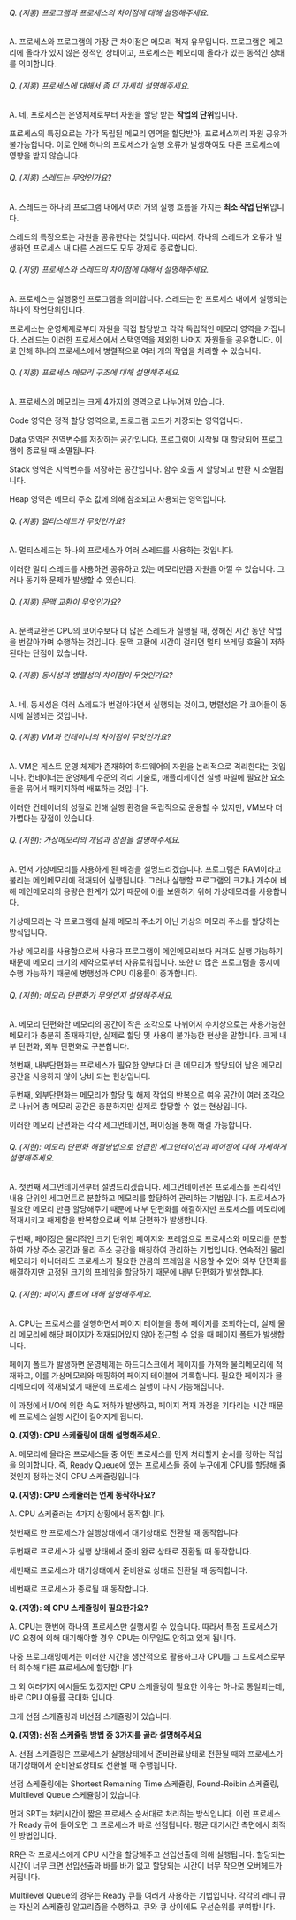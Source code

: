 ###### Q. (지홍) 프로그램과 프로세스의 차이점에 대해 설명해주세요.

A. 프로세스와 프로그램의 가장 큰 차이점은 메모리 적재 유무입니다. 프로그램은 메모리에 올라가 있지 않은 정적인 상태이고, 프로세스는 메모리에 올라가 있는 동적인 상태를 의미합니다.



###### Q. (지홍) 프로세스에 대해서 좀 더 자세히 설명해주세요.

A. 네, 프로세스는 운영체제로부터 자원을 할당 받는 **작업의 단위**입니다.

프로세스의 특징으로는 각각 독립된 메모리 영역을 할당받아, 프로세스끼리 자원 공유가 불가능합니다. 이로 인해 하나의 프로세스가 실행 오류가 발생하여도 다른 프로세스에 영향을 받지 않습니다.



###### Q. (지홍) 스레드는 무엇인가요?

A. 스레드는 하나의 프로그램 내에서 여러 개의 실행 흐름을 가지는 **최소 작업 단위**입니다.

스레드의 특징으로는 자원을 공유한다는 것입니다. 따라서, 하나의 스레드가 오류가 발생하면 프로세스 내 다른 스레드도 모두 강제로 종료합니다.



###### Q. (지영) 프로세스와 스레드의 차이점에 대해서 설명해주세요.

A. 프로세스는 실행중인 프로그램을 의미합니다. 스레드는 한 프로세스 내에서 실행되는 하나의 작업단위입니다.

프로세스는 운영체제로부터 자원을 직접 할당받고 각각 독립적인 메모리 영역을 가집니다. 스레드는 이러한 프로세스에서 스택영역을 제외한 나머지 자원들을 공유합니다. 이로 인해 하나의 프로세스에서 병렬적으로 여러 개의 작업을 처리할 수 있습니다.



###### Q. (지홍) 프로세스 메모리 구조에 대해 설명해주세요.

A. 프로세스의 메모리는 크게 4가지의 영역으로 나누어져 있습니다.

Code 영역은 정적 할당 영역으로, 프로그램 코드가 저장되는 영역입니다.

Data 영역은 전역변수를 저장하는 공간입니다. 프로그램이 시작될 때 할당되어 프로그램이 종료될 때 소멸됩니다.

Stack 영역은 지역변수를 저장하는 공간입니다. 함수 호출 시 할당되고 반환 시 소멸됩니다.

Heap 영역은 메모리 주소 값에 의해 참조되고 사용되는 영역입니다.



###### Q. (지홍) 멀티스레드가 무엇인가요?

A. 멀티스레드는 하나의 프로세스가 여러 스레드를 사용하는 것입니다.

이러한 멀티 스레드를 사용하면 공유하고 있는 메모리만큼 자원을 아낄 수 있습니다. 그러나 동기화 문제가 발생할 수 있습니다.



###### Q. (지홍) 문맥 교환이 무엇인가요?

A. 문맥교환은 CPU의 코어수보다 더 많은 스레드가 실행될 때, 정해진 시간 동안 작업을 번갈아가며 수행하는 것입니다. 문맥 교환에 시간이 걸리면 멀티 쓰레딩 효율이 저하된다는 단점이 있습니다.



###### Q. (지홍) 동시성과 병렬성의 차이점이 무엇인가요?

A. 네, 동시성은 여러 스레드가 번걸아가면서 실행되는 것이고, 병렬성은 각 코어들이 동시에 실행되는 것입니다.



###### Q. (지홍) VM과 컨테이너의 차이점이 무엇인가요?

A. VM은 게스트 운영 체제가 존재하여 하드웨어의 자원을 논리적으로 격리한다는 것입니다. 컨테이너는 운영체계 수준의 격리 기술로, 애플리케이션 실행 파일에 필요한 요소들을 묶어서 패키지하여 배포하는 것입니다.

이러한 컨테이너의 성질로 인해 실행 환경을 독립적으로 운용할 수 있지만, VM보다 더 가볍다는 장점이 있습니다.



###### Q. (지현): 가상메모리의 개념과 장점을 설명해주세요.

A. 먼저 가상메모리를 사용하게 된 배경을 설명드리겠습니다. 프로그램은 RAM이라고 불리는 메인메모리에 적재되어 실행됩니다. 그러나 실행할 프로그램의 크기나 개수에 비해 메인메모리의 용량은 한계가 있기 때문에 이를 보완하기 위해 가상메모리를 사용합니다. 

가상메모리는 각 프로그램에 실제 메모리 주소가 아닌 가상의 메모리 주소를 할당하는 방식입니다. 

가상 메모리를 사용함으로써 사용자 프로그램이 메인메모리보다 커져도 실행 가능하기 때문에 메모리 크기의 제약으로부터 자유로워집니다. 또한 더 많은 프로그램을 동시에 수행 가능하기 때문에 병행성과 CPU 이용률이 증가합니다.



###### Q. (지현): 메모리 단편화가 무엇인지 설명해주세요.

A. 메모리 단편화란 메모리의 공간이 작은 조각으로 나뉘어져 수치상으로는 사용가능한 메모리가 충분히 존재하지만, 실제로 할당 및 사용이 불가능한 현상을 말합니다. 크게 내부 단편화, 외부 단편화로 구분합니다.

첫번째, 내부단편화는 프로세스가 필요한 양보다 더 큰 메모리가 할당되어 남은 메모리 공간을 사용하지 않아 낭비 되는 현상입니다.

두번째, 외부단편화는 메모리가 할당 및 해제 작업의 반복으로 여유 공간이 여러 조각으로 나뉘어 총 메모리 공간은 충분하지만 실제로 할당할 수 없는 현상입니다. 

이러한 메모리 단편화는 각각 세그먼테이션, 페이징을 통해 해결 가능합니다.



###### Q. (지현): 메모리 단편화 해결방법으로 언급한 세그먼테이션과 페이징에 대해 자세하게 설명해주세요.

A. 첫번째 세그먼테이션부터 설명드리겠습니다. 세그먼테이션은 프로세스를 논리적인 내용 단위인 세그먼트로 분할하고 메모리를 할당하여 관리하는 기법입니다. 프로세스가 필요한 메모리 만큼 할당해주기 때문에 내부 단편화를 해결하지만 프로세스를 메모리에 적재시키고 해제함을 반복함으로써 외부 단편화가 발생합니다.

두번째, 페이징은 물리적인 크기 단위인 페이지와 프레임으로 프로세스와 메모리를 분할하여 가상 주소 공간과 물리 주소 공간을 매칭하여 관리하는 기법입니다. 연속적인 물리 메모리가 아니더라도 프로세스가 필요한 만큼의 프레임을 사용할 수 있어 외부 단편화를 해결하지만 고정된 크기의 프레임을 할당하기 때문에 내부 단편화가 발생합니다.



###### Q. (지현): 페이지 폴트에 대해 설명해주세요.

A. CPU는 프로세스를 실행하면서 페이지 테이블을 통해 페이지를 조회하는데, 실제 물리 메모리에 해당 페이지가 적재되어있지 않아 접근할 수 없을 때 페이지 폴트가 발생합니다. 

페이지 폴트가 발생하면 운영체제는 하드디스크에서 페이지를 가져와 물리메모리에 적재하고, 이를 가상메모리와 매핑하여 페이지 테이블에 기록합니다. 필요한 페이지가 물리메모리에 적재되었기 때문에 프로세스 실행이 다시 가능해집니다.

이 과정에서 I/O에 의한 속도 저하가 발생하고, 페이지 적재 과정을 기다리는 시간 때문에 프로세스 실행 시간이 길어지게 됩니다.



**Q. (지영): CPU 스케쥴링에 대해 설명해주세요.**

A. 메모리에 올라온 프로세스들 중 어떤 프로세스를 먼저 처리할지 순서를 정하는 작업을 의미합니다. 즉, Ready Queue에 있는 프로세스들 중에 누구에게 CPU를 할당해 줄 것인지 정하는것이 CPU 스케쥴링입니다.



**Q. (지영): CPU 스케쥴러는 언제 동작하나요?**

A. CPU 스케쥴러는 4가지 상황에서 동작합니다.

첫번째로 한 프로세스가 실행상태에서 대기상태로 전환될 때 동작합니다.

두번째로 프로세스가 실행 상태에서 준비 완료 상태로 전환될 때 동작합니다.

세번째로 프로세스가 대기상태에서 준비완료 상태로 전환될 때 동작합니다.

네번째로 프로세스가 종료될 때 동작합니다.



**Q. (지영): 왜 CPU 스케쥴링이 필요한가요?**

A. CPU는 한번에 하나의 프로세스만 실행시킬 수 있습니다. 따라서 특정 프로세스가 I/O 요청에 의해 대기해야할 경우 CPU는 아무일도 안하고 있게 됩니다.

다중 프로그래밍에서는 이러한 시간을 생산적으로 활용하고자 CPU를 그 프로세스로부터 회수해 다른 프로세스에 할당합니다.

그 외 여러가지 예시들도 있겠지만 CPU 스케줄링이 필요한 이유는 하나로 통일되는데, 바로 CPU 이용률 극대화 입니다.

크게 선점 스케쥴링과 비선점 스케쥴링이 있습니다.



**Q. (지영): 선점 스케쥴링 방법 중 3가지를 골라 설명해주세요**

A. 선점 스케쥴링은 프로세스가 실행상태에서 준비완료상태로 전환될 때와 프로세스가 대기상태에서 준비완료상태로 전환될 때 수행됩니다.

선점 스케쥴링에는 Shortest Remaining Time 스케쥴링, Round-Roibin 스케쥴링, Multilevel Queue 스케쥴링이 있습니다.

먼저 SRT는 처리시간이 짧은 프로세스 순서대로 처리하는 방식입니다. 이런 프로세스가 Ready 큐에 들어오면 그 프로세스가 바로 선점됩니다. 평균 대기시간 측면에서 최적인 방법입니다.

RR은 각 프로세스에게 CPU 시간을 할당해주고 선입선출에 의해 실행됩니다. 할당되는 시간이 너무 크면 선입선출과 바를 바가 없고 할당되는 시간이 너무 작으면 오버헤드가 커집니다.

Multilevel Queue의 경우는 Ready 큐를 여러개 사용하는 기법입니다. 각각의 레디 큐는 자신의 스케쥴링 알고리즘을 수행하고, 큐와 큐 상이에도 우선순위를 부여합니다.

 
